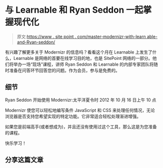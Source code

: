 # 与 Learnable 和 Ryan Seddon 一起掌握现代化

> 原文:[https://www . site point . com/master-modernizr-with-learn able-and-Ryan-seddon/](https://www.sitepoint.com/master-modernizr-with-learnable-and-ryan-seddon/)

有兴趣了解更多关于 Modernizr 的信息吗？看看这个月在 Learnable 上发生了什么，Learnable 是网络的首要在线学习目的地，也是 SitePoint 网络的一部分。他们将举办一场“现场”课程，讲师 Ryan Seddon 和 Learnable 的内部专家团队将随时准备在问答环节回答您的问题。作为会员，参与是免费的。

## 细节

Ryan Seddon
开始使用 Modernizr:太平洋夏令时 2012 年 10 月 16 日上午 10 点

Modernizr 使您可以轻松地编写条件 JavaScript 和 CSS 来处理任何情况，无论浏览器是否支持您希望实现的特定功能。它非常适合轻松处理渐进增强。

如果您是前端高手(或者想成为)，并且还没有使用过这个工具，那么这是为您准备的课程。

快乐学习！

## 分享这篇文章
